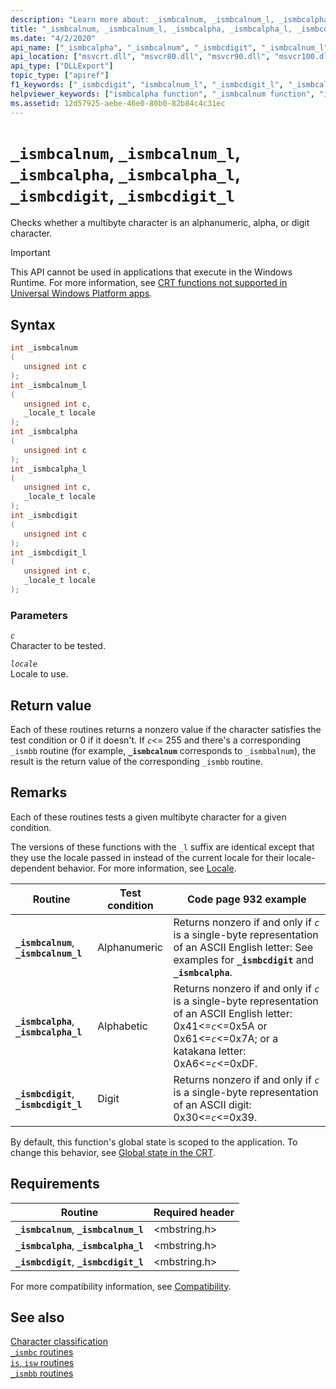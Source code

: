 ```yaml
---
description: "Learn more about: _ismbcalnum, _ismbcalnum_l, _ismbcalpha, _ismbcalpha_l, _ismbcdigit, _ismbcdigit_l"
title: "_ismbcalnum, _ismbcalnum_l, _ismbcalpha, _ismbcalpha_l, _ismbcdigit, _ismbcdigit_l"
ms.date: "4/2/2020"
api_name: ["_ismbcalpha", "_ismbcalnum", "_ismbcdigit", "_ismbcalnum_l", "_ismbcdigit_l", "_ismbcalpha_l", "_o__ismbcalnum", "_o__ismbcalnum_l", "_o__ismbcalpha", "_o__ismbcalpha_l", "_o__ismbcdigit", "_o__ismbcdigit_l"]
api_location: ["msvcrt.dll", "msvcr80.dll", "msvcr90.dll", "msvcr100.dll", "msvcr100_clr0400.dll", "msvcr110.dll", "msvcr110_clr0400.dll", "msvcr120.dll", "msvcr120_clr0400.dll", "ucrtbase.dll", "api-ms-win-crt-multibyte-l1-1-0.dll", "api-ms-win-crt-private-l1-1-0.dll"]
api_type: ["DLLExport"]
topic_type: ["apiref"]
f1_keywords: ["_ismbcdigit", "ismbcalnum_l", "_ismbcdigit_l", "_ismbcalpha", "ismbcalnum", "ismbcdigit", "ismbcalpha", "_ismbcalnum_l", "_ismbcalnum", "ismbcdigit_l"]
helpviewer_keywords: ["ismbcalpha function", "_ismbcalnum function", "ismbcdigit_l function", "_ismbcalnum_l function", "_ismbcdigit function", "ismbcalnum function", "_ismbcalpha_l function", "ismbcdigit function", "_ismbcalpha function", "_ismbcdigit_l function", "ismbcalnum_l function", "ismbcalpha_l function"]
ms.assetid: 12d57925-aebe-46e0-80b0-82b84c4c31ec
---
```

# `_ismbcalnum`, `_ismbcalnum_l`, `_ismbcalpha`, `_ismbcalpha_l`, `_ismbcdigit`, `_ismbcdigit_l`

Checks whether a multibyte character is an alphanumeric, alpha, or digit character.

> [!IMPORTANT]
> This API cannot be used in applications that execute in the Windows Runtime. For more information, see [CRT functions not supported in Universal Windows Platform apps](../../cppcx/crt-functions-not-supported-in-universal-windows-platform-apps.md).

## Syntax

```C
int _ismbcalnum
(
   unsigned int c
);
int _ismbcalnum_l
(
   unsigned int c,
   _locale_t locale
);
int _ismbcalpha
(
   unsigned int c
);
int _ismbcalpha_l
(
   unsigned int c,
   _locale_t locale
);
int _ismbcdigit
(
   unsigned int c
);
int _ismbcdigit_l
(
   unsigned int c,
   _locale_t locale
);
```

### Parameters

*`c`*\
Character to be tested.

*`locale`*\
Locale to use.

## Return value

Each of these routines returns a nonzero value if the character satisfies the test condition or 0 if it doesn't. If *`c`*<= 255 and there's a corresponding `_ismbb` routine (for example, **`_ismbcalnum`** corresponds to `_ismbbalnum`), the result is the return value of the corresponding `_ismbb` routine.

## Remarks

Each of these routines tests a given multibyte character for a given condition.

The versions of these functions with the `_l` suffix are identical except that they use the locale passed in instead of the current locale for their locale-dependent behavior. For more information, see [Locale](../locale.md).

|Routine|Test condition|Code page 932 example|
|-------------|--------------------|---------------------------|
|**`_ismbcalnum`**, **`_ismbcalnum_l`**|Alphanumeric|Returns nonzero if and only if *`c`* is a single-byte representation of an ASCII English letter: See examples for **`_ismbcdigit`** and **`_ismbcalpha`**.|
|**`_ismbcalpha`**, **`_ismbcalpha_l`**|Alphabetic|Returns nonzero if and only if *`c`* is a single-byte representation of an ASCII English letter: 0x41<=*`c`*<=0x5A or 0x61<=*`c`*<=0x7A; or a katakana letter: 0xA6<=*`c`*<=0xDF.|
|**`_ismbcdigit`**, **`_ismbcdigit_l`**|Digit|Returns nonzero if and only if *`c`* is a single-byte representation of an ASCII digit: 0x30<=*`c`*<=0x39.|

By default, this function's global state is scoped to the application. To change this behavior, see [Global state in the CRT](../global-state.md).

## Requirements

|Routine|Required header|
|-------------|---------------------|
|**`_ismbcalnum`**, **`_ismbcalnum_l`**|\<mbstring.h>|
|**`_ismbcalpha`**, **`_ismbcalpha_l`**|\<mbstring.h>|
|**`_ismbcdigit`**, **`_ismbcdigit_l`**|\<mbstring.h>|

For more compatibility information, see [Compatibility](../compatibility.md).

## See also

[Character classification](../character-classification.md)\
[`_ismbc` routines](../ismbc-routines.md)\
[`is`, `isw` routines](../is-isw-routines.md)\
[`_ismbb` routines](../ismbb-routines.md)

